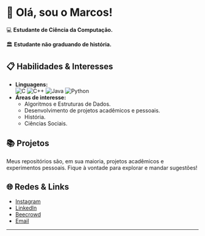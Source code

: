 # 👋 Olá, sou o Marcos!

💻 **Estudante de Ciência da Computação.**

🏛️ **Estudante não graduando de história.**

## 📋 Habilidades & Interesses

- **Linguagens:**  
  ![C](https://img.shields.io/badge/-C-black?style=flat-square&logo=c) ![C++](https://img.shields.io/badge/-C++-FF00FF?style=flat-square&logo=c%2B%2B) ![Java](https://img.shields.io/badge/-Java-8B4513?style=flat-square&logo=openjdk&logoColor=white) ![Python](https://img.shields.io/badge/-Python-6495ED?style=flat-square&logo=python)
- **Áreas de interesse:**  
  - Algoritmos e Estruturas de Dados.
  - Desenvolvimento de projetos acadêmicos e pessoais.
  - História.
  - Ciências Sociais.

## 📚 Projetos

Meus repositórios são, em sua maioria, projetos acadêmicos e experimentos pessoais. Fique à vontade para explorar e mandar sugestões!

## 🌐 Redes & Links

- [Instagram](https://www.instagram.com/molsousa/)
- [LinkedIn](https://www.linkedin.com/in/marcos-oliveira-de-sousa-90a97527a/)
- [Beecrowd](https://judge.beecrowd.com/pt/profile/877831)
- [Email](mailto:sousas1569@gmail.com)

---
